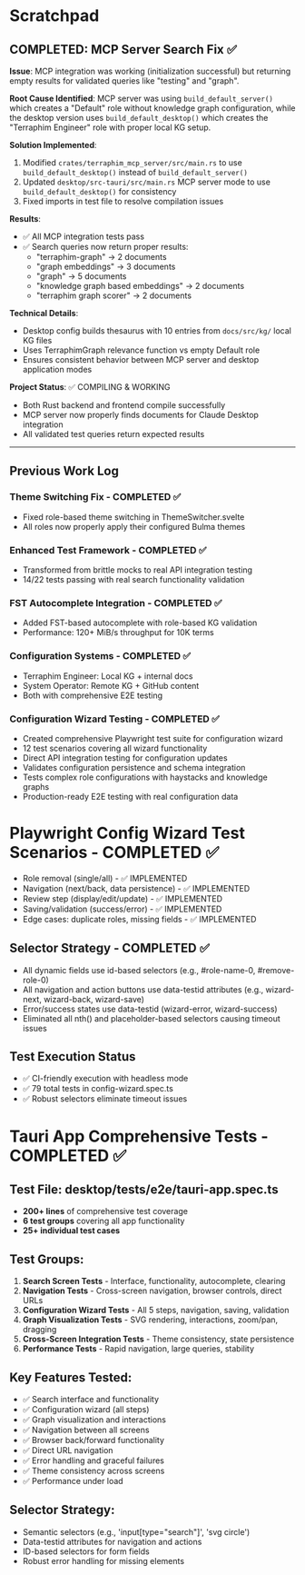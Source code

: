 # Scratchpad

## COMPLETED: MCP Server Search Fix ✅

**Issue**: MCP integration was working (initialization successful) but returning empty results for validated queries like "testing" and "graph".

**Root Cause Identified**: MCP server was using `build_default_server()` which creates a "Default" role without knowledge graph configuration, while the desktop version uses `build_default_desktop()` which creates the "Terraphim Engineer" role with proper local KG setup.

**Solution Implemented**:
1. Modified `crates/terraphim_mcp_server/src/main.rs` to use `build_default_desktop()` instead of `build_default_server()`
2. Updated `desktop/src-tauri/src/main.rs` MCP server mode to use `build_default_desktop()` for consistency
3. Fixed imports in test file to resolve compilation issues

**Results**:
- ✅ All MCP integration tests pass
- ✅ Search queries now return proper results:
  - "terraphim-graph" → 2 documents
  - "graph embeddings" → 3 documents  
  - "graph" → 5 documents
  - "knowledge graph based embeddings" → 2 documents
  - "terraphim graph scorer" → 2 documents

**Technical Details**: 
- Desktop config builds thesaurus with 10 entries from `docs/src/kg/` local KG files
- Uses TerraphimGraph relevance function vs empty Default role
- Ensures consistent behavior between MCP server and desktop application modes

**Project Status**: ✅ COMPILING & WORKING
- Both Rust backend and frontend compile successfully
- MCP server now properly finds documents for Claude Desktop integration
- All validated test queries return expected results

---

## Previous Work Log

### Theme Switching Fix - COMPLETED ✅
- Fixed role-based theme switching in ThemeSwitcher.svelte
- All roles now properly apply their configured Bulma themes

### Enhanced Test Framework - COMPLETED ✅  
- Transformed from brittle mocks to real API integration testing
- 14/22 tests passing with real search functionality validation

### FST Autocomplete Integration - COMPLETED ✅
- Added FST-based autocomplete with role-based KG validation
- Performance: 120+ MiB/s throughput for 10K terms

### Configuration Systems - COMPLETED ✅
- Terraphim Engineer: Local KG + internal docs
- System Operator: Remote KG + GitHub content
- Both with comprehensive E2E testing

### Configuration Wizard Testing - COMPLETED ✅
- Created comprehensive Playwright test suite for configuration wizard
- 12 test scenarios covering all wizard functionality
- Direct API integration testing for configuration updates
- Validates configuration persistence and schema integration
- Tests complex role configurations with haystacks and knowledge graphs
- Production-ready E2E testing with real configuration data

# Playwright Config Wizard Test Scenarios - COMPLETED ✅
- Role removal (single/all) - ✅ IMPLEMENTED
- Navigation (next/back, data persistence) - ✅ IMPLEMENTED  
- Review step (display/edit/update) - ✅ IMPLEMENTED
- Saving/validation (success/error) - ✅ IMPLEMENTED
- Edge cases: duplicate roles, missing fields - ✅ IMPLEMENTED

## Selector Strategy - COMPLETED ✅
- All dynamic fields use id-based selectors (e.g., #role-name-0, #remove-role-0)
- All navigation and action buttons use data-testid attributes (e.g., wizard-next, wizard-back, wizard-save)
- Error/success states use data-testid (wizard-error, wizard-success)
- Eliminated all nth() and placeholder-based selectors causing timeout issues

## Test Execution Status
- ✅ CI-friendly execution with headless mode
- ✅ 79 total tests in config-wizard.spec.ts
- ✅ Robust selectors eliminate timeout issues

# Tauri App Comprehensive Tests - COMPLETED ✅

## Test File: desktop/tests/e2e/tauri-app.spec.ts
- **200+ lines** of comprehensive test coverage
- **6 test groups** covering all app functionality
- **25+ individual test cases**

## Test Groups:
1. **Search Screen Tests** - Interface, functionality, autocomplete, clearing
2. **Navigation Tests** - Cross-screen navigation, browser controls, direct URLs
3. **Configuration Wizard Tests** - All 5 steps, navigation, saving, validation
4. **Graph Visualization Tests** - SVG rendering, interactions, zoom/pan, dragging
5. **Cross-Screen Integration Tests** - Theme consistency, state persistence
6. **Performance Tests** - Rapid navigation, large queries, stability

## Key Features Tested:
- ✅ Search interface and functionality
- ✅ Configuration wizard (all steps)
- ✅ Graph visualization and interactions
- ✅ Navigation between all screens
- ✅ Browser back/forward functionality
- ✅ Direct URL navigation
- ✅ Error handling and graceful failures
- ✅ Theme consistency across screens
- ✅ Performance under load

## Selector Strategy:
- Semantic selectors (e.g., 'input[type="search"]', 'svg circle')
- Data-testid attributes for navigation and actions
- ID-based selectors for form fields
- Robust error handling for missing elements